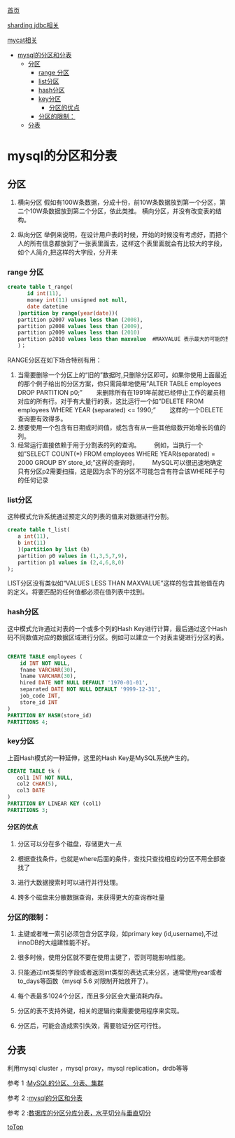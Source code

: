<a id = "jump">[首页](/README.md)</a>


[sharding jdbc相关](sharding_jdbc.md)

[mycat相关](mycat.md)

<!-- TOC -->

- [mysql的分区和分表](#mysql的分区和分表)
    - [分区](#分区)
        - [range 分区](#range-分区)
        - [list分区](#list分区)
        - [hash分区](#hash分区)
        - [key分区](#key分区)
            - [分区的优点](#分区的优点)
        - [分区的限制：](#分区的限制)
    - [分表](#分表)

<!-- /TOC -->


# mysql的分区和分表

## 分区
1) 横向分区
假如有100W条数据，分成十份，前10W条数据放到第一个分区，第二个10W条数据放到第二个分区，依此类推。
横向分区，并没有改变表的结构。

2) 纵向分区
举例来说明，在设计用户表的时候，开始的时候没有考虑好，而把个人的所有信息都放到了一张表里面去，这样这个表里面就会有比较大的字段，如个人简介,把这样的大字段，分开来

### range 分区

```sql
create table t_range( 
　　   id int(11), 
　　   money int(11) unsigned not null, 
　　   date datetime 
　　)partition by range(year(date))( 
　　partition p2007 values less than (2008), 
　　partition p2008 values less than (2009), 
　　partition p2009 values less than (2010) 
　　partition p2010 values less than maxvalue  #MAXVALUE 表示最大的可能的整数值
　　)；
```

RANGE分区在如下场合特别有用：
1) 当需要删除一个分区上的“旧的”数据时,只删除分区即可。如果你使用上面最近的那个例子给出的分区方案，你只需简单地使用”ALTER TABLE employees DROP PARTITION p0;”
　　来删除所有在1991年前就已经停止工作的雇员相对应的所有行。对于有大量行的表，这比运行一个如”DELETE FROM employees WHERE YEAR (separated) <= 1990;”
　　这样的一个DELETE查询要有效得多。 
2) 想要使用一个包含有日期或时间值，或包含有从一些其他级数开始增长的值的列。
3) 经常运行直接依赖于用于分割表的列的查询。
　　例如，当执行一个如”SELECT COUNT(*) FROM employees WHERE YEAR(separated) = 2000 GROUP BY store_id;”这样的查询时，
　　MySQL可以很迅速地确定只有分区p2需要扫描，这是因为余下的分区不可能包含有符合该WHERE子句的任何记录

### list分区
这种模式允许系统通过预定义的列表的值来对数据进行分割。

```sql
create table t_list( 
　　a int(11), 
　　b int(11) 
　　)(partition by list (b) 
　　partition p0 values in (1,3,5,7,9), 
　　partition p1 values in (2,4,6,8,0) 
);
```

LIST分区没有类似如“VALUES LESS THAN MAXVALUE”这样的包含其他值在内的定义。将要匹配的任何值都必须在值列表中找到。

### hash分区

这中模式允许通过对表的一个或多个列的Hash Key进行计算，最后通过这个Hash码不同数值对应的数据区域进行分区。例如可以建立一个对表主键进行分区的表。

```sql

CREATE TABLE employees (
    id INT NOT NULL,
    fname VARCHAR(30),
    lname VARCHAR(30),
    hired DATE NOT NULL DEFAULT '1970-01-01',
    separated DATE NOT NULL DEFAULT '9999-12-31',
    job_code INT,
    store_id INT
)
PARTITION BY HASH(store_id)
PARTITIONS 4;
```

### key分区
 上面Hash模式的一种延伸，这里的Hash Key是MySQL系统产生的。

 ```sql
CREATE TABLE tk (
    col1 INT NOT NULL,
    col2 CHAR(5),
    col3 DATE
)
PARTITION BY LINEAR KEY (col1)
PARTITIONS 3;
 ```

#### 分区的优点

1) 分区可以分在多个磁盘，存储更大一点

2) 根据查找条件，也就是where后面的条件，查找只查找相应的分区不用全部查找了

3) 进行大数据搜索时可以进行并行处理。

4) 跨多个磁盘来分散数据查询，来获得更大的查询吞吐量


### 分区的限制：

1) 主键或者唯一索引必须包含分区字段，如primary key (id,username),不过innoDB的大组建性能不好。

2) 很多时候，使用分区就不要在使用主键了，否则可能影响性能。

3) 只能通过int类型的字段或者返回int类型的表达式来分区，通常使用year或者to_days等函数（mysql 5.6 对限制开始放开了）。

4) 每个表最多1024个分区，而且多分区会大量消耗内存。

5) 分区的表不支持外键，相关的逻辑约束需要使用程序来实现。

6) 分区后，可能会造成索引失效，需要验证分区可行性。

## 分表

利用mysql cluster ，mysql proxy，mysql replication，drdb等等


参考 1 :[MySQL的分区、分表、集群](https://www.cnblogs.com/myvic/p/7711498.html)

参考 2 :[mysql的分区和分表](https://www.cnblogs.com/phpshen/p/6198375.html)

参考 2 :[数据库的分区分库分表，水平切分与垂直切分](https://blog.csdn.net/weixin_39684625/article/details/79527739)


[toTop](#jump)